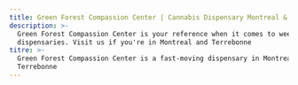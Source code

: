 ```yaml
---
title: Green Forest Compassion Center | Cannabis Dispensary Montreal & Terrebonne
description: >-
  Green Forest Compassion Center is your reference when it comes to weed
  dispensaries. Visit us if you're in Montreal and Terrebonne
titre: >-
  Green Forest Compassion Center is a fast-moving dispensary in Montreal and
  Terrebonne
---
```



